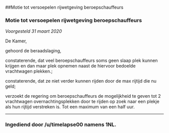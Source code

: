 ##Motie tot versoepelen rijwetgeving beroepschauffeurs 
 
### Motie tot versoepelen rijwetgeving beroepschauffeurs
*Voorgesteld 31 maart 2020*


De Kamer,

gehoord de beraadslaging,

constaterende, dat veel beroepschauffeurs soms geen slaap plek kunnen krijgen en dan maar plek opnemen naast de hiervoor bedoelde vrachtwagen plekken.;

constaterende, dat ze niet verder kunnen rijden door de max rijtijd die nu geld;

verzoekt de regering om beroepschauffeurs de mogelijkheid te geven tot 2 vrachtwagen overnachtingsplekken door te rijden op zoek naar een plekje als hun rijtijd verstreken is. Tot een maximum van een half uur.

---

### Ingediend door /u/timelapse00 namens 1NL.
